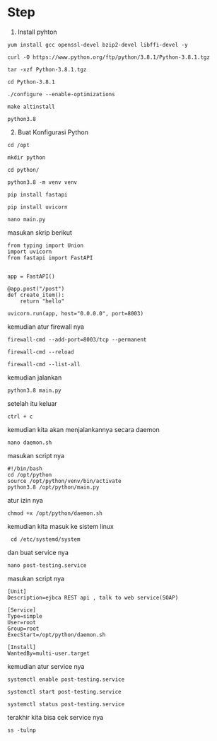 # Step

1. Install pyhton 

```
yum install gcc openssl-devel bzip2-devel libffi-devel -y
```

```
curl -O https://www.python.org/ftp/python/3.8.1/Python-3.8.1.tgz
```

```
tar -xzf Python-3.8.1.tgz
```

```
cd Python-3.8.1
```

```
./configure --enable-optimizations
```

```
make altinstall
```

```
python3.8
```

2. Buat Konfigurasi Python

```
cd /opt
```

```
mkdir python
```

```
cd python/
```

```
python3.8 -m venv venv
```

```
pip install fastapi
```

```
pip install uvicorn
```

```
nano main.py
```

masukan skrip berikut

```
from typing import Union
import uvicorn
from fastapi import FastAPI


app = FastAPI()

@app.post("/post")
def create_item():
    return "hello"

uvicorn.run(app, host="0.0.0.0", port=8003)
```

kemudian atur firewall nya

```
firewall-cmd --add-port=8003/tcp --permanent
```

```
firewall-cmd --reload
```

```
firewall-cmd --list-all
```

kemudian jalankan 

```
python3.8 main.py
```

setelah itu keluar

`
ctrl + c
`

kemudian kita akan menjalankannya secara daemon

```
nano daemon.sh
```

masukan script nya

```
#!/bin/bash
cd /opt/python
source /opt/python/venv/bin/activate
python3.8 /opt/python/main.py
```

atur izin nya

```
chmod +x /opt/python/daemon.sh
```


kemudian kita masuk ke sistem linux

```
 cd /etc/systemd/system
```

dan buat service nya

```
nano post-testing.service
```

masukan script nya

```
[Unit]
Description=ejbca REST api , talk to web service(SOAP)

[Service]
Type=simple
User=root
Group=root
ExecStart=/opt/python/daemon.sh

[Install]
WantedBy=multi-user.target
```

kemudian atur service nya

```
systemctl enable post-testing.service
```

```
systemctl start post-testing.service
```

```
systemctl status post-testing.service
```

terakhir kita bisa cek service nya

```
ss -tulnp
```


